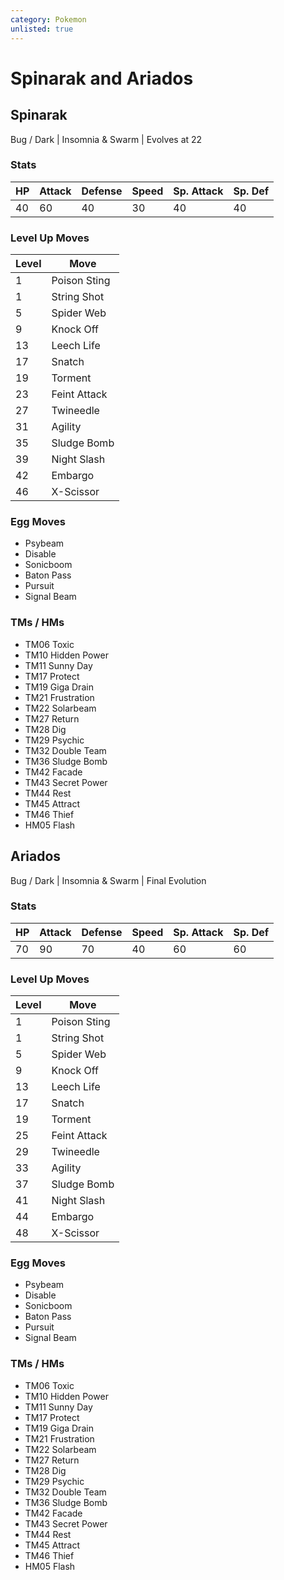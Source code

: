 ```yaml
---
category: Pokemon
unlisted: true
---
```

# Spinarak and Ariados

## Spinarak
Bug / Dark | Insomnia & Swarm | Evolves at 22

### Stats
| HP | Attack | Defense | Speed | Sp. Attack | Sp. Def |
|---|---|---|---|---|---|
| 40 | 60 | 40 | 30 | 40 | 40 |

### Level Up Moves
| Level | Move |
|---|---|
| 1 | Poison Sting |
| 1 | String Shot |
| 5 | Spider Web |
| 9 | Knock Off |
| 13 | Leech Life |
| 17 | Snatch |
| 19 | Torment |
| 23 | Feint Attack |
| 27 | Twineedle |
| 31 | Agility |
| 35 | Sludge Bomb |
| 39 | Night Slash |
| 42 | Embargo |
| 46 | X-Scissor |

### Egg Moves
 - Psybeam
 - Disable
 - Sonicboom
 - Baton Pass
 - Pursuit
 - Signal Beam

### TMs / HMs
 - TM06 Toxic
 - TM10 Hidden Power
 - TM11 Sunny Day
 - TM17 Protect
 - TM19 Giga Drain
 - TM21 Frustration
 - TM22 Solarbeam
 - TM27 Return
 - TM28 Dig
 - TM29 Psychic
 - TM32 Double Team
 - TM36 Sludge Bomb
 - TM42 Facade
 - TM43 Secret Power
 - TM44 Rest
 - TM45 Attract
 - TM46 Thief
 - HM05 Flash

## Ariados
Bug / Dark | Insomnia & Swarm | Final Evolution

### Stats
| HP | Attack | Defense | Speed | Sp. Attack | Sp. Def |
|---|---|---|---|---|---|
| 70 | 90 | 70 | 40 | 60 | 60 |

### Level Up Moves
| Level | Move |
|---|---|
| 1 | Poison Sting |
| 1 | String Shot |
| 5 | Spider Web |
| 9 | Knock Off |
| 13 | Leech Life |
| 17 | Snatch |
| 19 | Torment |
| 25 | Feint Attack |
| 29 | Twineedle |
| 33 | Agility |
| 37 | Sludge Bomb |
| 41 | Night Slash |
| 44 | Embargo |
| 48 | X-Scissor |

### Egg Moves
 - Psybeam
 - Disable
 - Sonicboom
 - Baton Pass
 - Pursuit
 - Signal Beam

### TMs / HMs
 - TM06 Toxic
 - TM10 Hidden Power
 - TM11 Sunny Day
 - TM17 Protect
 - TM19 Giga Drain
 - TM21 Frustration
 - TM22 Solarbeam
 - TM27 Return
 - TM28 Dig
 - TM29 Psychic
 - TM32 Double Team
 - TM36 Sludge Bomb
 - TM42 Facade
 - TM43 Secret Power
 - TM44 Rest
 - TM45 Attract
 - TM46 Thief
 - HM05 Flash